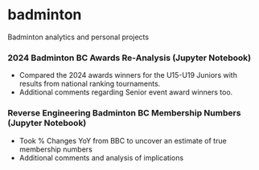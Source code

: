 # badminton
Badminton analytics and personal projects

### 2024 Badminton BC Awards Re-Analysis (Jupyter Notebook)
- Compared the 2024 awards winners for the U15-U19 Juniors with results from national ranking tournaments.
- Additional comments regarding Senior event award winners too.

### Reverse Engineering Badminton BC Membership Numbers (Jupyter Notebook)
- Took % Changes YoY from BBC to uncover an estimate of true membership numbers
- Additional comments and analysis of implications
